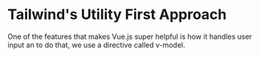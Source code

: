 <!-- .slide: data-state="layout-title" class="bg-dark"-->

# Tailwind's Utility First Approach

> >

One of the features that makes Vue.js super helpful is how it handles user input an to do that, we use a directive called v-model.

